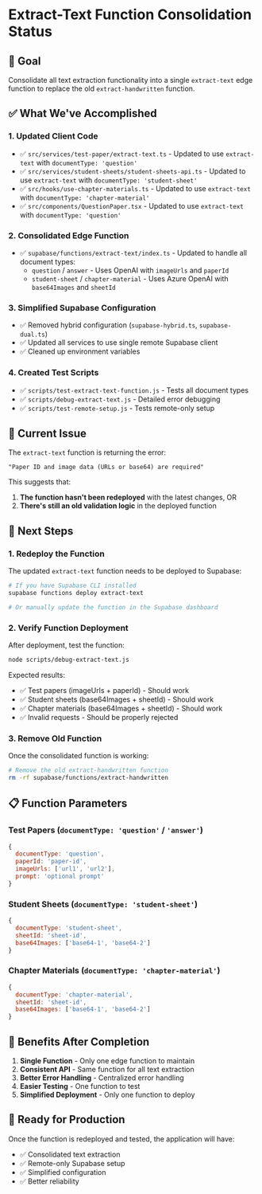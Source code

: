 # Extract-Text Function Consolidation Status

## 🎯 Goal
Consolidate all text extraction functionality into a single `extract-text` edge function to replace the old `extract-handwritten` function.

## ✅ What We've Accomplished

### 1. **Updated Client Code**
- ✅ `src/services/test-paper/extract-text.ts` - Updated to use `extract-text` with `documentType: 'question'`
- ✅ `src/services/student-sheets/student-sheets-api.ts` - Updated to use `extract-text` with `documentType: 'student-sheet'`
- ✅ `src/hooks/use-chapter-materials.ts` - Updated to use `extract-text` with `documentType: 'chapter-material'`
- ✅ `src/components/QuestionPaper.tsx` - Updated to use `extract-text` with `documentType: 'question'`

### 2. **Consolidated Edge Function**
- ✅ `supabase/functions/extract-text/index.ts` - Updated to handle all document types:
  - `question` / `answer` - Uses OpenAI with `imageUrls` and `paperId`
  - `student-sheet` / `chapter-material` - Uses Azure OpenAI with `base64Images` and `sheetId`

### 3. **Simplified Supabase Configuration**
- ✅ Removed hybrid configuration (`supabase-hybrid.ts`, `supabase-dual.ts`)
- ✅ Updated all services to use single remote Supabase client
- ✅ Cleaned up environment variables

### 4. **Created Test Scripts**
- ✅ `scripts/test-extract-text-function.js` - Tests all document types
- ✅ `scripts/debug-extract-text.js` - Detailed error debugging
- ✅ `scripts/test-remote-setup.js` - Tests remote-only setup

## 🚨 Current Issue

The `extract-text` function is returning the error:
```
"Paper ID and image data (URLs or base64) are required"
```

This suggests that:
1. **The function hasn't been redeployed** with the latest changes, OR
2. **There's still an old validation logic** in the deployed function

## 🔧 Next Steps

### 1. **Redeploy the Function**
The updated `extract-text` function needs to be deployed to Supabase:

```bash
# If you have Supabase CLI installed
supabase functions deploy extract-text

# Or manually update the function in the Supabase dashboard
```

### 2. **Verify Function Deployment**
After deployment, test the function:

```bash
node scripts/debug-extract-text.js
```

Expected results:
- ✅ Test papers (imageUrls + paperId) - Should work
- ✅ Student sheets (base64Images + sheetId) - Should work  
- ✅ Chapter materials (base64Images + sheetId) - Should work
- ✅ Invalid requests - Should be properly rejected

### 3. **Remove Old Function**
Once the consolidated function is working:

```bash
# Remove the old extract-handwritten function
rm -rf supabase/functions/extract-handwritten
```

## 📋 Function Parameters

### Test Papers (`documentType: 'question'` / `'answer'`)
```javascript
{
  documentType: 'question',
  paperId: 'paper-id',
  imageUrls: ['url1', 'url2'],
  prompt: 'optional prompt'
}
```

### Student Sheets (`documentType: 'student-sheet'`)
```javascript
{
  documentType: 'student-sheet',
  sheetId: 'sheet-id',
  base64Images: ['base64-1', 'base64-2']
}
```

### Chapter Materials (`documentType: 'chapter-material'`)
```javascript
{
  documentType: 'chapter-material',
  sheetId: 'sheet-id',
  base64Images: ['base64-1', 'base64-2']
}
```

## 🎯 Benefits After Completion

1. **Single Function** - Only one edge function to maintain
2. **Consistent API** - Same function for all text extraction
3. **Better Error Handling** - Centralized error handling
4. **Easier Testing** - One function to test
5. **Simplified Deployment** - Only one function to deploy

## 🚀 Ready for Production

Once the function is redeployed and tested, the application will have:
- ✅ Consolidated text extraction
- ✅ Remote-only Supabase setup
- ✅ Simplified configuration
- ✅ Better reliability 